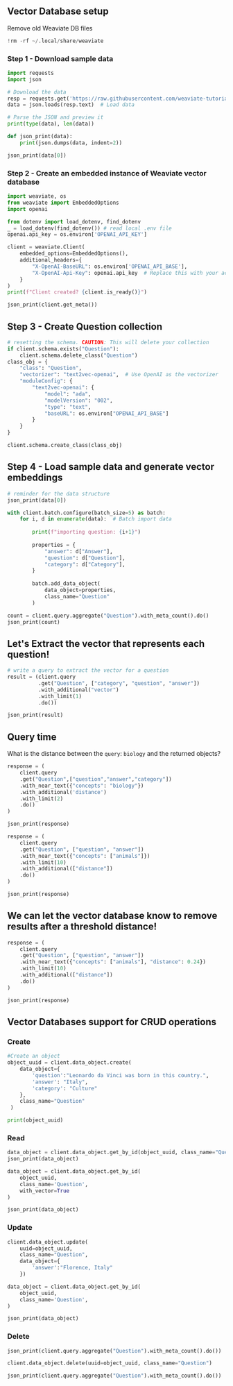 ## Vector Database setup

Remove old Weaviate DB files


```python
!rm -rf ~/.local/share/weaviate
```


### Step 1 - Download sample data


```python
import requests
import json

# Download the data
resp = requests.get('https://raw.githubusercontent.com/weaviate-tutorials/quickstart/main/data/jeopardy_tiny.json')
data = json.loads(resp.text)  # Load data

# Parse the JSON and preview it
print(type(data), len(data))

def json_print(data):
    print(json.dumps(data, indent=2))

json_print(data[0])
```

### Step 2 - Create an embedded instance of Weaviate vector database


```python
import weaviate, os
from weaviate import EmbeddedOptions
import openai

from dotenv import load_dotenv, find_dotenv
_ = load_dotenv(find_dotenv()) # read local .env file
openai.api_key = os.environ['OPENAI_API_KEY']

client = weaviate.Client(
    embedded_options=EmbeddedOptions(),
    additional_headers={
        "X-OpenAI-BaseURL": os.environ['OPENAI_API_BASE'],
        "X-OpenAI-Api-Key": openai.api_key  # Replace this with your actual key
    }
)
print(f"Client created? {client.is_ready()}")
```


```python
json_print(client.get_meta())
```

## Step 3 - Create Question collection


```python
# resetting the schema. CAUTION: This will delete your collection 
if client.schema.exists("Question"):
    client.schema.delete_class("Question")
class_obj = {
    "class": "Question",
    "vectorizer": "text2vec-openai",  # Use OpenAI as the vectorizer
    "moduleConfig": {
        "text2vec-openai": {
            "model": "ada",
            "modelVersion": "002",
            "type": "text",
            "baseURL": os.environ["OPENAI_API_BASE"]
        }
    }
}

client.schema.create_class(class_obj)
```

## Step 4 - Load sample data and generate vector embeddings


```python
# reminder for the data structure
json_print(data[0])
```


```python
with client.batch.configure(batch_size=5) as batch:
    for i, d in enumerate(data):  # Batch import data
        
        print(f"importing question: {i+1}")
        
        properties = {
            "answer": d["Answer"],
            "question": d["Question"],
            "category": d["Category"],
        }
        
        batch.add_data_object(
            data_object=properties,
            class_name="Question"
        )
```


```python
count = client.query.aggregate("Question").with_meta_count().do()
json_print(count)
```

## Let's Extract the vector that represents each question!


```python
# write a query to extract the vector for a question
result = (client.query
          .get("Question", ["category", "question", "answer"])
          .with_additional("vector")
          .with_limit(1)
          .do())

json_print(result)
```

## Query time
What is the distance between the `query`: `biology` and the returned objects?


```python
response = (
    client.query
    .get("Question",["question","answer","category"])
    .with_near_text({"concepts": "biology"})
    .with_additional('distance')
    .with_limit(2)
    .do()
)

json_print(response)
```


```python
response = (
    client.query
    .get("Question", ["question", "answer"])
    .with_near_text({"concepts": ["animals"]})
    .with_limit(10)
    .with_additional(["distance"])
    .do()
)

json_print(response)
```

## We can let the vector database know to remove results after a threshold distance!


```python
response = (
    client.query
    .get("Question", ["question", "answer"])
    .with_near_text({"concepts": ["animals"], "distance": 0.24})
    .with_limit(10)
    .with_additional(["distance"])
    .do()
)

json_print(response)
```

## Vector Databases support for CRUD operations

### Create


```python
#Create an object
object_uuid = client.data_object.create(
    data_object={
        'question':"Leonardo da Vinci was born in this country.",
        'answer': "Italy",
        'category': "Culture"
    },
    class_name="Question"
 )
```


```python
print(object_uuid)
```

### Read


```python
data_object = client.data_object.get_by_id(object_uuid, class_name="Question")
json_print(data_object)
```


```python
data_object = client.data_object.get_by_id(
    object_uuid,
    class_name='Question',
    with_vector=True
)

json_print(data_object)
```

### Update


```python
client.data_object.update(
    uuid=object_uuid,
    class_name="Question",
    data_object={
        'answer':"Florence, Italy"
    })
```


```python
data_object = client.data_object.get_by_id(
    object_uuid,
    class_name='Question',
)

json_print(data_object)
```

### Delete


```python
json_print(client.query.aggregate("Question").with_meta_count().do())
```


```python
client.data_object.delete(uuid=object_uuid, class_name="Question")
```


```python
json_print(client.query.aggregate("Question").with_meta_count().do())
```


```python

```


```python

```


```python

```


```python

```


```python

```


```python

```


```python

```


```python

```


```python

```


```python

```


```python

```


```python

```


```python

```


```python

```


```python

```


```python

```


```python

```


```python

```


```python

```


```python

```


```python

```


```python

```


```python

```


```python

```


```python

```


```python

```


```python

```


```python

```


```python

```


```python

```


```python

```


```python

```


```python

```


```python

```


```python

```


```python

```


```python

```


```python

```


```python

```


```python

```


```python

```


```python

```

